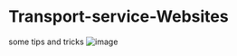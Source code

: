 # Transport-service-Websites
some tips and tricks
![image](https://github.com/user-attachments/assets/8285ea0c-2df7-4d55-8303-db75ef156f4f)
